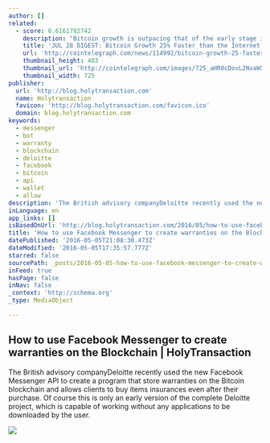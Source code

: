 ```yaml
---
author: []
related:
  - score: 0.6161782742
    description: "Bitcoin growth is outpacing that of the early stage internet by almost 25%; an Estonian Angel List service will utilize Bitcoin's blockchain to secure its marketplace, and more top stories for July 28. In terms of investment, Bitcoin growth is outpacing that of the early stage internet by almost 25%, according to the latest figures compiled by IB Times UK."
    title: 'JUL 28 DIGEST: Bitcoin Growth 25% Faster than the Internet in 90s; Estonian Angel List Service Secures Marketplace with BTC Blockchain'
    url: 'http://cointelegraph.com/news/114992/bitcoin-growth-25-faster-than-the-internet-in-90s-estonian-angel-list-service-secures-marketplace-with-btc-blockchain'
    thumbnail_height: 483
    thumbnail_url: 'http://cointelegraph.com/images/725_aHR0cDovL2NvaW50ZWxlZ3JhcGguY29tL3N0b3JhZ2UvdXBsb2Fkcy92aWV3Lzk5MTkyNTk1NTE2YTJkMjFlYzE5NmJlZDM2MjYyNDQ1LnBuZw==.jpg'
    thumbnail_width: 725
publisher:
  url: 'http://blog.holytransaction.com'
  name: Holytransaction
  favicon: 'http://blog.holytransaction.com/favicon.ico'
  domain: blog.holytransaction.com
keywords:
  - messenger
  - bot
  - warranty
  - blockchain
  - deloitte
  - facebook
  - bitcoin
  - api
  - wallet
  - allow
description: 'The British advisory companyDeloitte recently used the new Facebook Messenger API to create a program that store warranties on the Bitcoin blockchain and allows clients to buy items insurances even after their purchase. Of course this is only an early version of the complete Deloitte project, which is capable of working without any applications to be downloaded by the user.'
inLanguage: en
app_links: []
isBasedOnUrl: 'http://blog.holytransaction.com/2016/05/how-to-use-facebook-messenger-to-create.html'
title: 'How to use Facebook Messenger to create warranties on the Blockchain | HolyTransaction'
datePublished: '2016-05-05T21:08:30.473Z'
dateModified: '2016-05-05T17:35:57.777Z'
starred: false
sourcePath: _posts/2016-05-05-how-to-use-facebook-messenger-to-create-warranties-on-the-bl.md
inFeed: true
hasPage: false
inNav: false
_context: 'http://schema.org'
_type: MediaObject

---
```

<article style=""><h1>How to use Facebook Messenger to create warranties on the Blockchain | HolyTransaction</h1><p>The British advisory companyDeloitte recently used the new Facebook Messenger API to create a program that store warranties on the Bitcoin blockchain and allows clients to buy items insurances even after their purchase. Of course this is only an early version of the complete Deloitte project, which is capable of working without any applications to be downloaded by the user.</p><img src="https://3.bp.blogspot.com/-Tu5vx469EaA/VyuCHkeeUZI/AAAAAAAAAbU/278-nALjHxAOmJm5nj6c5MjmnVOcaYcHwCLcB/w1200-h630-p-nu/deloitte.png" /></article>